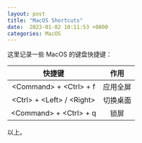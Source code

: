 ```yaml
---
layout: post
title: "MacOS Shortcuts"
date:  2023-01-02 10:11:53 +0800
categories: MacOS
---
```


这里记录一些 MacOS 的键盘快捷键：

| 快捷键 | 作用 |
| :---:  | :---: |
|\<Command\> + \<Ctrl\> + f| 应用全屏 |
|\<Ctrl\> + \<Left\> / \<Right\>| 切换桌面 |
|\<Command\> + \<Ctrl\> + q| 锁屏 |

以上。
